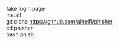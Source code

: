 fake login page                                                                                                                                                           
install                                                                                                                                                            
git clone https://github.com/alhelfi/phisher                                                                                                                            
cd phisher                                                                                                                                                           
bash ph.sh                                                                                                                                                           
